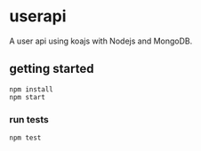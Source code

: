 # userapi
A user api using koajs with Nodejs and MongoDB.

## getting started

```
npm install
npm start
```

### run tests

```
npm test
```

